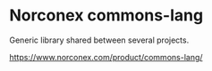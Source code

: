 Norconex commons-lang
=======

Generic library shared between several projects.

https://www.norconex.com/product/commons-lang/
